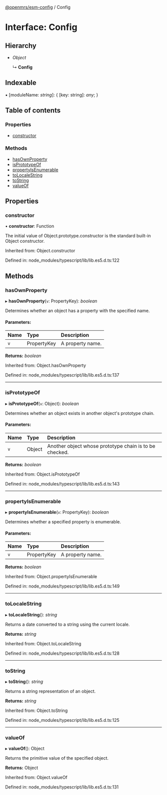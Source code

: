 [@openmrs/esm-config](../API.md) / Config

# Interface: Config

## Hierarchy

* *Object*

  ↳ **Config**

## Indexable

▪ [moduleName: *string*]: { [key: string]: *any*;  }

## Table of contents

### Properties

- [constructor](config.md#constructor)

### Methods

- [hasOwnProperty](config.md#hasownproperty)
- [isPrototypeOf](config.md#isprototypeof)
- [propertyIsEnumerable](config.md#propertyisenumerable)
- [toLocaleString](config.md#tolocalestring)
- [toString](config.md#tostring)
- [valueOf](config.md#valueof)

## Properties

### constructor

• **constructor**: Function

The initial value of Object.prototype.constructor is the standard built-in Object constructor.

Inherited from: Object.constructor

Defined in: node_modules/typescript/lib/lib.es5.d.ts:122

## Methods

### hasOwnProperty

▸ **hasOwnProperty**(`v`: PropertyKey): *boolean*

Determines whether an object has a property with the specified name.

#### Parameters:

| Name | Type | Description |
| :------ | :------ | :------ |
| `v` | PropertyKey | A property name. |

**Returns:** *boolean*

Inherited from: Object.hasOwnProperty

Defined in: node_modules/typescript/lib/lib.es5.d.ts:137

___

### isPrototypeOf

▸ **isPrototypeOf**(`v`: Object): *boolean*

Determines whether an object exists in another object's prototype chain.

#### Parameters:

| Name | Type | Description |
| :------ | :------ | :------ |
| `v` | Object | Another object whose prototype chain is to be checked. |

**Returns:** *boolean*

Inherited from: Object.isPrototypeOf

Defined in: node_modules/typescript/lib/lib.es5.d.ts:143

___

### propertyIsEnumerable

▸ **propertyIsEnumerable**(`v`: PropertyKey): *boolean*

Determines whether a specified property is enumerable.

#### Parameters:

| Name | Type | Description |
| :------ | :------ | :------ |
| `v` | PropertyKey | A property name. |

**Returns:** *boolean*

Inherited from: Object.propertyIsEnumerable

Defined in: node_modules/typescript/lib/lib.es5.d.ts:149

___

### toLocaleString

▸ **toLocaleString**(): *string*

Returns a date converted to a string using the current locale.

**Returns:** *string*

Inherited from: Object.toLocaleString

Defined in: node_modules/typescript/lib/lib.es5.d.ts:128

___

### toString

▸ **toString**(): *string*

Returns a string representation of an object.

**Returns:** *string*

Inherited from: Object.toString

Defined in: node_modules/typescript/lib/lib.es5.d.ts:125

___

### valueOf

▸ **valueOf**(): Object

Returns the primitive value of the specified object.

**Returns:** Object

Inherited from: Object.valueOf

Defined in: node_modules/typescript/lib/lib.es5.d.ts:131
